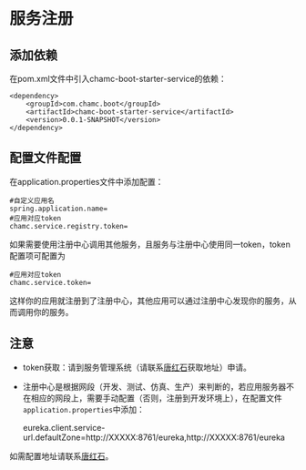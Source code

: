 # 服务注册

## 添加依赖

在pom.xml文件中引入chamc-boot-starter-service的依赖：

```
<dependency>
	<groupId>com.chamc.boot</groupId>
	<artifactId>chamc-boot-starter-service</artifactId>
	<version>0.0.1-SNAPSHOT</version>
</dependency>
```

## 配置文件配置

在application.properties文件中添加配置：

	#自定义应用名
	spring.application.name=
	#应用对应token
	chamc.service.registry.token=

如果需要使用注册中心调用其他服务，且服务与注册中心使用同一token，token配置项可配置为

	#应用对应token
	chamc.service.token=

这样你的应用就注册到了注册中心，其他应用可以通过注册中心发现你的服务，从而调用你的服务。

## 注意

* token获取：请到服务管理系统（请联系[唐红石](mailto:tanghongshi@chamc.com.cn)获取地址）申请。
* 注册中心是根据网段（开发、测试、仿真、生产）来判断的，若应用服务器不在相应的网段上，需要手动配置（否则，注册到开发环境上），在配置文件`application.properties`中添加：

	eureka.client.service-url.defaultZone=http://XXXXX:8761/eureka,http://XXXXX:8761/eureka

如需配置地址请联系[唐红石](mailto:tanghongshi@chamc.com.cn)。

